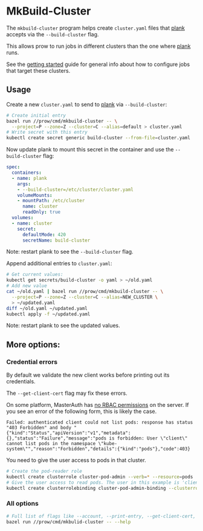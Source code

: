 # MkBuild-Cluster

The `mkbuild-cluster` program helps create `cluster.yaml` files that [plank] accepts via the `--build-cluster` flag.

This allows prow to run jobs in different clusters than the one where [plank] runs.

See the [getting started] guide for general info about how to configure jobs that target these clusters.

## Usage

Create a new `cluster.yaml` to send to [plank] via `--build-cluster`:

```sh
# Create initial entry
bazel run //prow/cmd/mkbuild-cluster -- \
  --project=P --zone=Z --cluster=C --alias=default > cluster.yaml
# Write secret with this entry
kubectl create secret generic build-cluster --from-file=cluster.yaml
```

Now update plank to mount this secret in the container and use the `--build-cluster` flag:

```yaml
spec:
  containers:
  - name: plank
    args:
    - --build-cluster=/etc/cluster/cluster.yaml
    volumeMounts:
    - mountPath: /etc/cluster
      name: cluster
      readOnly: true
  volumes:
  - name: cluster
    secret:
      defaultMode: 420
      secretName: build-cluster
```
Note: restart plank to see the `--build-cluster` flag.

Append additional entries to `cluster.yaml`:

```sh
# Get current values:
kubectl get secrets/build-cluster -o yaml > ~/old.yaml
# Add new value
cat ~/old.yaml | bazel run //prow/cmd/mkbuild-cluster -- \
  --project=P --zone=Z --cluster=C --alias=NEW_CLUSTER \
  > ~/updated.yaml
diff ~/old.yaml ~/updated.yaml
kubectl apply -f ~/updated.yaml
```

Note: restart plank to see the updated values.

## More options:

### Credential errors

By default we validate the new client works before printing out its credentials.

The `--get-client-cert` flag may fix these errors.

On some platform, MasterAuth has [no RBAC permissions](https://github.com/kubernetes/kubernetes/issues/65400) on the server.
If you see an error of the following form, this is likely the case.

```console
Failed: authenticated client could not list pods: response has status "403 Forbidden" and body "{"kind":"Status","apiVersion":"v1","metadata":{},"status":"Failure","message":"pods is forbidden: User \"client\" cannot list pods in the namespace \"kube-system\"","reason":"Forbidden","details":{"kind":"pods"},"code":403}
```

You need to give the user access to pods in that cluster.

```sh
# Create the pod-reader role
kubectl create clusterrole cluster-pod-admin --verb=* --resource=pods
# Give the user access to read pods. The user in this example is 'client'.
kubectl create clusterrolebinding cluster-pod-admin-binding --clusterrole=cluster-pod-admin --user=client
```

### All options

```sh
# Full list of flags like --account, --print-entry, --get-client-cert, etc.
bazel run //prow/cmd/mkbulid-cluster -- --help
```


[getting started]: /prow/getting_started.md
[plank]: /prow/cmd/plank
